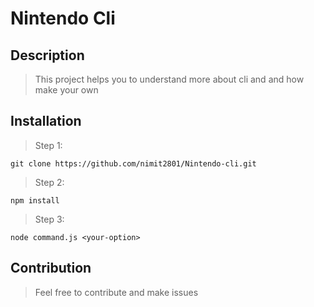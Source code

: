 # Nintendo Cli

## Description

> This project helps you to understand more about
> cli and and how make your own

## Installation

> Step 1:

```cli
git clone https://github.com/nimit2801/Nintendo-cli.git
```

> Step 2:

```cli
npm install
```

> Step 3:

```cli
node command.js <your-option>
```

## Contribution

> Feel free to contribute and make issues
